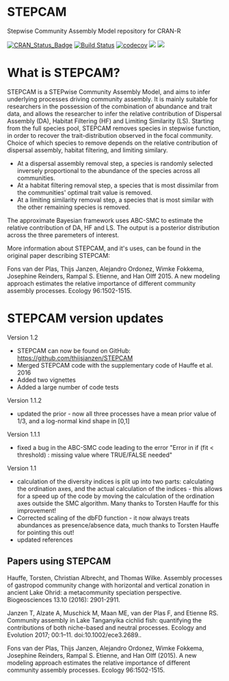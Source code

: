 # STEPCAM
Stepwise Community Assembly Model repository for CRAN-R

[![CRAN_Status_Badge](http://www.r-pkg.org/badges/version/STEPCAM)](https://cran.r-project.org/package=STEPCAM)
[![Build Status](https://travis-ci.org/thijsjanzen/STEPCAM.svg?branch=master)](https://travis-ci.org/thijsjanzen/STEPCAM)
[![codecov](https://codecov.io/gh/thijsjanzen/STEPCAM/branch/master/graph/badge.svg)](https://codecov.io/gh/thijsjanzen/STEPCAM)
[![](http://cranlogs.r-pkg.org/badges/grand-total/STEPCAM)](https://cran.r-project.org/package=STEPCAM)
[![](http://cranlogs.r-pkg.org/badges/STEPCAM)](https://cran.r-project.org/package=STEPCAM)

# What is STEPCAM?
STEPCAM is a STEPwise Community Assembly Model, and aims to infer underlying processes driving community assembly. It is mainly suitable for researchers in the possession of the combination of abundance and trait data, and allows the researcher to infer  the relative contribution of Dispersal Assembly (DA), Habitat Filtering (HF) and Limiting Similarity (LS).
Starting from the full species pool, STEPCAM removes species in stepwise function, in order to recover the trait-distribution observed in the focal community. 
Choice of which species to remove depends on the relative contribution of dispersal assembly, habitat filtering, and limiting similary. 
- At a dispersal assembly removal step, a species is randomly selected inversely proportional to the abundance of the species across all communities. 
- At a habitat filtering removal step, a species that is most dissimilar from the communities' optimal trait value is removed. 
- At a limiting similarity removal step, a species that is most similar with the other remaining species is removed. 

The approximate Bayesian framework uses ABC-SMC to estimate the relative contribution of DA, HF and LS. The output is a posterior distribution across the three paremeters of interest.

More information about STEPCAM, and it's uses, can be found in the original paper describing STEPCAM:

Fons van der Plas, Thijs Janzen, Alejandro Ordonez, Wimke Fokkema, Josephine Reinders, Rampal S. Etienne, and Han Olff 2015. A new modeling approach estimates the relative importance of different community assembly processes. Ecology 96:1502-1515.

# STEPCAM version updates
Version 1.2 
  - STEPCAM can now be found on GitHub: https://github.com/thijsjanzen/STEPCAM 
  - Merged STEPCAM code with the supplementary code of Hauffe et al. 2016 
  - Added two vignettes 
  - Added a large number of code tests 

Version 1.1.2 
  - updated the prior - now all three processes have a mean prior value of 1/3, and a log-normal kind shape in [0,1]

Version 1.1.1 
- fixed a bug in the ABC-SMC code leading to the error "Error in if (fit < threshold)  : missing value where TRUE/FALSE needed" 

Version 1.1 
- calculation of the diversity indices is plit up into two parts: calculating the ordination axes, and the actual calculation of the indices - this allows for a speed up of the code by moving the calculation of the ordination axes outside the SMC algorithm. Many thanks to Torsten Hauffe for this improvement! 
- Corrected scaling of the dbFD function - it now always treats abundances as presence/absence data, much thanks to Torsten Hauffe for pointing this out! 
- updated references 

## Papers using STEPCAM

Hauffe, Torsten, Christian Albrecht, and Thomas Wilke. Assembly processes of gastropod community change with horizontal and vertical zonation in ancient Lake Ohrid: a metacommunity speciation perspective. Biogeosciences 13.10 (2016): 2901-2911.

Janzen T, Alzate A, Muschick M, Maan ME, van der Plas F, and Etienne RS. Community assembly in Lake Tanganyika cichlid fish: quantifying the contributions of both niche-based and neutral processes. Ecology and Evolution 2017; 00:1–11. doi:10.1002/ece3.2689..

Fons van der Plas, Thijs Janzen, Alejandro Ordonez, Wimke Fokkema, Josephine Reinders, Rampal S. Etienne, and Han Olff (2015). A new modeling approach estimates the relative importance of different community assembly processes. Ecology 96:1502-1515.
